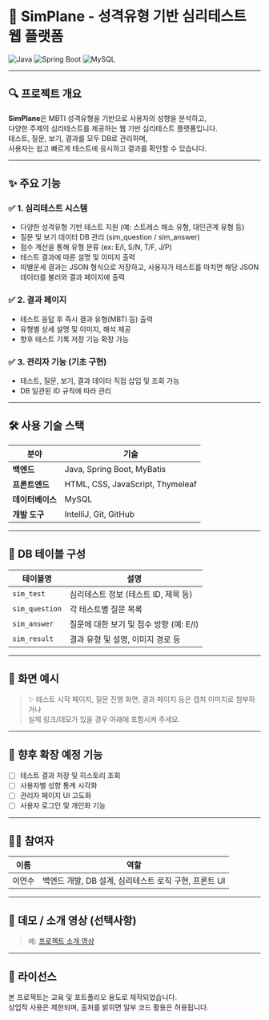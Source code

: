 # 🧠 SimPlane - 성격유형 기반 심리테스트 웹 플랫폼

![Java](https://img.shields.io/badge/Java-ED8B00?style=for-the-badge&logo=java&logoColor=white)
![Spring Boot](https://img.shields.io/badge/SpringBoot-6DB33F?style=for-the-badge&logo=springboot&logoColor=white)
![MySQL](https://img.shields.io/badge/MySQL-4479A1?style=for-the-badge&logo=mysql&logoColor=white)

---

## 🔍 프로젝트 개요

**SimPlane**은 MBTI 성격유형을 기반으로 사용자의 성향을 분석하고,  
다양한 주제의 심리테스트를 제공하는 웹 기반 심리테스트 플랫폼입니다.  
테스트, 질문, 보기, 결과를 모두 DB로 관리하며,  
사용자는 쉽고 빠르게 테스트에 응시하고 결과를 확인할 수 있습니다.

---

## ✨ 주요 기능

### ✅ 1. 심리테스트 시스템
- 다양한 성격유형 기반 테스트 지원 (예: 스트레스 해소 유형, 대인관계 유형 등)
- 질문 및 보기 데이터 DB 관리 (sim_question / sim_answer)
- 점수 계산을 통해 유형 분류 (ex: E/I, S/N, T/F, J/P)
- 테스트 결과에 따른 설명 및 이미지 출력
- 띠별운세 결과는 JSON 형식으로 저장하고, 사용자가 테스트를 마치면 해당 JSON 데이터를 불러와 결과 페이지에 출력

### ✅ 2. 결과 페이지
- 테스트 응답 후 즉시 결과 유형(MBTI 등) 출력
- 유형별 상세 설명 및 이미지, 해석 제공
- 향후 테스트 기록 저장 기능 확장 가능

### ✅ 3. 관리자 기능 (기초 구현)
- 테스트, 질문, 보기, 결과 데이터 직접 삽입 및 조회 가능
- DB 일관된 ID 규칙에 따라 관리

---

## 🛠 사용 기술 스택

| 분야 | 기술 |
|------|------|
| **백엔드** | Java, Spring Boot, MyBatis |
| **프론트엔드** | HTML, CSS, JavaScript, Thymeleaf |
| **데이터베이스** | MySQL |
| **개발 도구** | IntelliJ, Git, GitHub |

---

## 📂 DB 테이블 구성

| 테이블명 | 설명 |
|----------|------|
| `sim_test` | 심리테스트 정보 (테스트 ID, 제목 등) |
| `sim_question` | 각 테스트별 질문 목록 |
| `sim_answer` | 질문에 대한 보기 및 점수 방향 (예: E/I) |
| `sim_result` | 결과 유형 및 설명, 이미지 경로 등 |

---

## 📸 화면 예시

> ✨ 테스트 시작 페이지, 질문 진행 화면, 결과 페이지 등은 캡처 이미지로 첨부하거나  
> 실제 링크/데모가 있을 경우 아래에 포함시켜 주세요.

---

## 📌 향후 확장 예정 기능

- [ ] 테스트 결과 저장 및 히스토리 조회
- [ ] 사용자별 성향 통계 시각화
- [ ] 관리자 페이지 UI 고도화
- [ ] 사용자 로그인 및 개인화 기능

---

## 👩‍💻 참여자

| 이름 | 역할 |
|------|------|
| 이연수 | 백엔드 개발, DB 설계, 심리테스트 로직 구현, 프론트 UI |

---

## 💬 데모 / 소개 영상 (선택사항)

> 예: [프로젝트 소개 영상](https://youtu.be/your-link)

---

## 📎 라이선스

본 프로젝트는 교육 및 포트폴리오 용도로 제작되었습니다.  
상업적 사용은 제한되며, 출처를 밝히면 일부 코드 활용은 허용됩니다.
